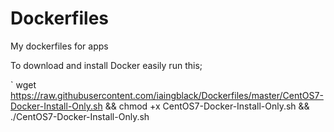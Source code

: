 # Dockerfiles
My dockerfiles for apps

To download and install Docker easily run this;

` wget https://raw.githubusercontent.com/iaingblack/Dockerfiles/master/CentOS7-Docker-Install-Only.sh && chmod +x CentOS7-Docker-Install-Only.sh && ./CentOS7-Docker-Install-Only.sh
